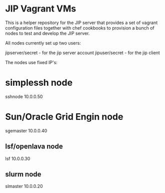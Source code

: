 JIP Vagrant VMs
===================

This is a helper repository for the JIP server that provides a set of vagrant
configuration files together with chef cookbooks to provision a bunch of nodes
to test and develop the JIP server.

All nodes currently set up two users:

jipserver/secret - for the jip server account
jipuser/secret   - for the jip client

The nodes use fixed IP's:

# simplessh node
sshnode 10.0.0.50

# Sun/Oracle Grid Engin  node
sgemaster 10.0.0.40

## lsf/openlava node
lsf 10.0.0.30

## slurm node
slmaster 10.0.0.20
